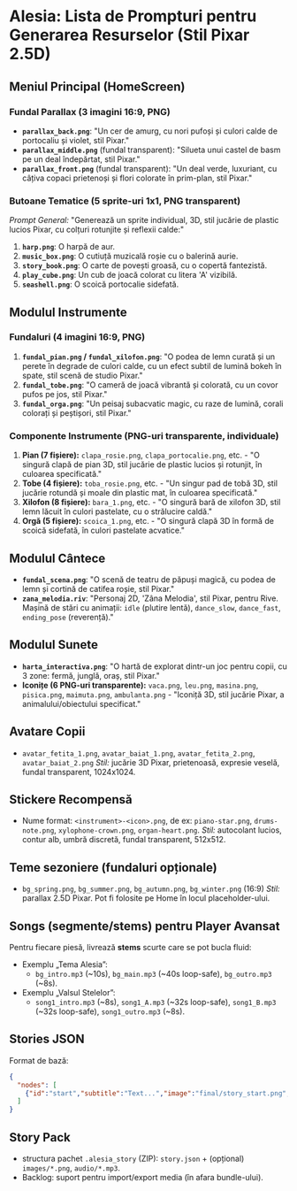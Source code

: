 # Alesia: Lista de Prompturi pentru Generarea Resurselor (Stil Pixar 2.5D)

## Meniul Principal (HomeScreen)
### Fundal Parallax (3 imagini 16:9, PNG)
- **`parallax_back.png`**: "Un cer de amurg, cu nori pufoși și culori calde de portocaliu și violet, stil Pixar."
- **`parallax_middle.png`** (fundal transparent): "Silueta unui castel de basm pe un deal îndepărtat, stil Pixar."
- **`parallax_front.png`** (fundal transparent): "Un deal verde, luxuriant, cu câțiva copaci prietenoși și flori colorate în prim-plan, stil Pixar."

### Butoane Tematice (5 sprite-uri 1x1, PNG transparent)
*Prompt General:* "Generează un sprite individual, 3D, stil jucărie de plastic lucios Pixar, cu colțuri rotunjite și reflexii calde:"
1.  **`harp.png`**: O harpă de aur.
2.  **`music_box.png`**: O cutiuță muzicală roșie cu o balerină aurie.
3.  **`story_book.png`**: O carte de povești groasă, cu o copertă fantezistă.
4.  **`play_cube.png`**: Un cub de joacă colorat cu litera 'A' vizibilă.
5.  **`seashell.png`**: O scoică portocalie sidefată.

## Modulul Instrumente
### Fundaluri (4 imagini 16:9, PNG)
1.  **`fundal_pian.png` / `fundal_xilofon.png`**: "O podea de lemn curată și un perete în degrade de culori calde, cu un efect subtil de lumină bokeh în spate, stil scenă de studio Pixar."
2.  **`fundal_tobe.png`**: "O cameră de joacă vibrantă și colorată, cu un covor pufos pe jos, stil Pixar."
3.  **`fundal_orga.png`**: "Un peisaj subacvatic magic, cu raze de lumină, corali colorați și peștișori, stil Pixar."

### Componente Instrumente (PNG-uri transparente, individuale)
1.  **Pian (7 fișiere):** `clapa_rosie.png`, `clapa_portocalie.png`, etc. - "O singură clapă de pian 3D, stil jucărie de plastic lucios și rotunjit, în culoarea specificată."
2.  **Tobe (4 fișiere):** `toba_rosie.png`, etc. - "Un singur pad de tobă 3D, stil jucărie rotundă și moale din plastic mat, în culoarea specificată."
3.  **Xilofon (8 fișiere):** `bara_1.png`, etc. - "O singură bară de xilofon 3D, stil lemn lăcuit în culori pastelate, cu o strălucire caldă."
4.  **Orgă (5 fișiere):** `scoica_1.png`, etc. - "O singură clapă 3D în formă de scoică sidefată, în culori pastelate acvatice."

## Modulul Cântece
- **`fundal_scena.png`**: "O scenă de teatru de păpuși magică, cu podea de lemn și cortină de catifea roșie, stil Pixar."
- **`zana_melodia.riv`**: "Personaj 2D, 'Zâna Melodia', stil Pixar, pentru Rive. Mașină de stări cu animații: `idle` (plutire lentă), `dance_slow`, `dance_fast`, `ending_pose` (reverență)."

## Modulul Sunete
- **`harta_interactiva.png`**: "O hartă de explorat dintr-un joc pentru copii, cu 3 zone: fermă, junglă, oraș, stil Pixar."
- **Iconițe (6 PNG-uri transparente):** `vaca.png`, `leu.png`, `masina.png`, `pisica.png`, `maimuta.png`, `ambulanta.png` - "Iconiță 3D, stil jucărie Pixar, a animalului/obiectului specificat."


## Avatare Copii
- `avatar_fetita_1.png`, `avatar_baiat_1.png`, `avatar_fetita_2.png`, `avatar_baiat_2.png`
  *Stil:* jucărie 3D Pixar, prietenoasă, expresie veselă, fundal transparent, 1024x1024.

## Stickere Recompensă
- Nume format: `<instrument>-<icon>.png`, de ex: `piano-star.png`, `drums-note.png`, `xylophone-crown.png`, `organ-heart.png`.
  *Stil:* autocolant lucios, contur alb, umbră discretă, fundal transparent, 512x512.

## Teme sezoniere (fundaluri opționale)
- `bg_spring.png`, `bg_summer.png`, `bg_autumn.png`, `bg_winter.png` (16:9)
  *Stil:* parallax 2.5D Pixar. Pot fi folosite pe Home în locul placeholder-ului.

## Songs (segmente/stems) pentru Player Avansat
Pentru fiecare piesă, livrează **stems** scurte care se pot bucla fluid:
- Exemplu „Tema Alesia”:
  - `bg_intro.mp3` (~10s), `bg_main.mp3` (~40s loop-safe), `bg_outro.mp3` (~8s).
- Exemplu „Valsul Stelelor”:
  - `song1_intro.mp3` (~8s), `song1_A.mp3` (~32s loop-safe), `song1_B.mp3` (~32s loop-safe), `song1_outro.mp3` (~8s).

## Stories JSON
Format de bază:
```json
{
  "nodes": [
    {"id":"start","subtitle":"Text...","image":"final/story_start.png","audioId":"story_start","choices":[{"text":"Spre...","nextId":"castle"}]}
  ]
}
```


## Story Pack
- structura pachet `.alesia_story` (ZIP): `story.json` + (opțional) `images/*.png`, `audio/*.mp3`.
- Backlog: suport pentru import/export media (în afara bundle-ului).

